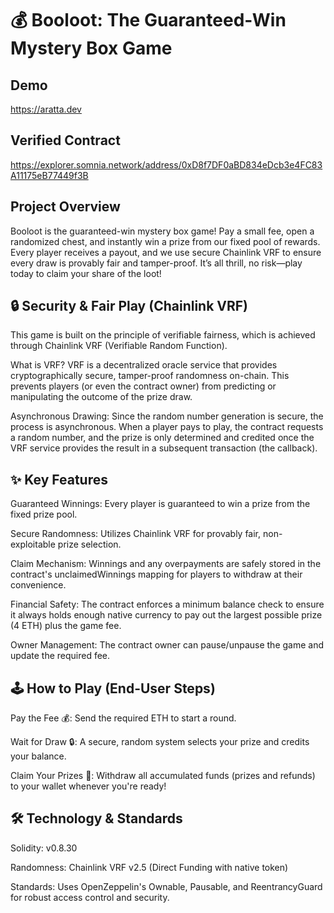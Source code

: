# 💰 Booloot: The Guaranteed-Win Mystery Box Game

## Demo
https://aratta.dev

## Verified Contract
https://explorer.somnia.network/address/0xD8f7DF0aBD834eDcb3e4FC83A11175eB77449f3B

## Project Overview

Booloot is the guaranteed-win mystery box game! Pay a small fee, open a randomized chest, and instantly win a prize from our fixed pool of rewards. Every player receives a payout, and we use secure Chainlink VRF to ensure every draw is provably fair and tamper-proof. It’s all thrill, no risk—play today to claim your share of the loot!

## 🔒 Security & Fair Play (Chainlink VRF)

This game is built on the principle of verifiable fairness, which is achieved through Chainlink VRF (Verifiable Random Function).

What is VRF? VRF is a decentralized oracle service that provides cryptographically secure, tamper-proof randomness on-chain. This prevents players (or even the contract owner) from predicting or manipulating the outcome of the prize draw.

Asynchronous Drawing: Since the random number generation is secure, the process is asynchronous. When a player pays to play, the contract requests a random number, and the prize is only determined and credited once the VRF service provides the result in a subsequent transaction (the callback).

## ✨ Key Features

Guaranteed Winnings: Every player is guaranteed to win a prize from the fixed prize pool.

Secure Randomness: Utilizes Chainlink VRF for provably fair, non-exploitable prize selection.

Claim Mechanism: Winnings and any overpayments are safely stored in the contract's unclaimedWinnings mapping for players to withdraw at their convenience.

Financial Safety: The contract enforces a minimum balance check to ensure it always holds enough native currency to pay out the largest possible prize (4 ETH) plus the game fee.

Owner Management: The contract owner can pause/unpause the game and update the required fee.

## 🕹️ How to Play (End-User Steps)

Pay the Fee 💰: Send the required ETH to start a round.

Wait for Draw 🔒: A secure, random system selects your prize and credits your balance.

Claim Your Prizes 💸: Withdraw all accumulated funds (prizes and refunds) to your wallet whenever you're ready!

## 🛠️ Technology & Standards

Solidity: v0.8.30

Randomness: Chainlink VRF v2.5 (Direct Funding with native token)

Standards: Uses OpenZeppelin's Ownable, Pausable, and ReentrancyGuard for robust access control and security.


